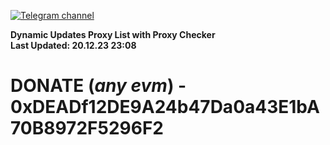 [![Telegram channel](https://img.shields.io/endpoint?url=https://runkit.io/damiankrawczyk/telegram-badge/branches/master?url=https://t.me/n4z4v0d)](https://t.me/n4z4v0d) 

**Dynamic Updates Proxy List with Proxy Checker**  
**Last Updated: 20.12.23 23:08**

# DONATE (_any evm_) - 0xDEADf12DE9A24b47Da0a43E1bA70B8972F5296F2
